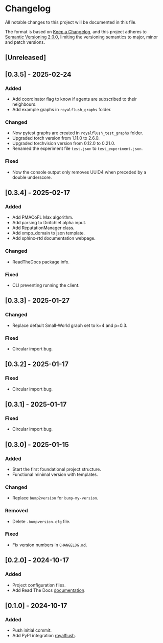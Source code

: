 # Changelog

All notable changes to this project will be documented in this file.

The format is based on [Keep a Changelog](https://keepachangelog.com/en/1.1.0/), and this project adheres to [Semantic Versioning 2.0.0](https://semver.org/spec/v2.0.0.html), limiting the versioning semantics to major, minor and patch versions.


## [Unreleased]


## [0.3.5] - 2025-02-24

### Added
- Add coordinator flag to know if agents are subscribed to their neighbours.
- Add example graphs in `royalflush_graphs` folder.

### Changed
- Now pytest graphs are created in `royalflush_test_graphs` folder.
- Upgraded torch version from 1.11.0 to 2.6.0.
- Upgraded torchvision version from 0.12.0 to 0.21.0.
- Renamed the experiment file `test.json` to `test_experiment.json`. 

### Fixed
- Now the console output only removes UUID4 when preceded by a double underscore.

## [0.3.4] - 2025-02-17

### Added
- Add PMACoFL Max algorithm.
- Add parsing to Diritchlet alpha input.
- Add ReputationManager class.
- Add xmpp_domain to json template.
- Add sphinx-rtd documentation webpage.

### Changed
- ReadTheDocs package info.

### Fixed
- CLI preventing running the client.

## [0.3.3] - 2025-01-27

### Changed
- Replace default Small-World graph set to k=4 and p=0.3.

### Fixed
- Circular import bug.

## [0.3.2] - 2025-01-17

### Fixed
- Circular import bug.

## [0.3.1] - 2025-01-17

### Fixed
- Circular import bug.

## [0.3.0] - 2025-01-15

### Added
- Start the first foundational project structure.
- Functional minimal version with templates.

### Changed
- Replace `bump2version` for `bump-my-version`.

### Removed
- Delete `.bumpversion.cfg` file.

### Fixed
- Fix version numbers in `CHANGELOG.md`.

## [0.2.0] - 2024-10-17

### Added
- Project configuration files.
- Add Read The Docs [documentation](https://royalflush.readthedocs.io/en/latest/).

## [0.1.0] - 2024-10-17

### Added
- Push initial commit.
- Add PyPI integration [royalflush](https://pypi.org/project/royalflush/).


